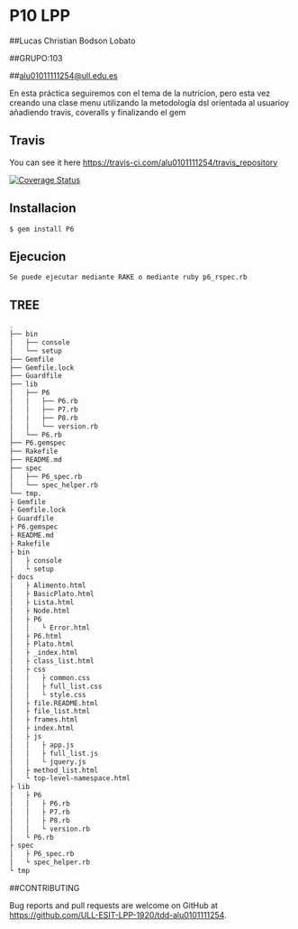 # P10 LPP

##Lucas Christian Bodson Lobato

##GRUPO:103

##alu01011111254@ull.edu.es

En esta práctica seguiremos con el tema de la nutricion, pero esta vez creando una clase menu utilizando la metodología dsl orientada al usuarioy añadiendo travis, coveralls y finalizando el gem

## Travis
  You can see it here https://travis-ci.com/alu0101111254/travis_repository
  
[![Coverage Status](https://coveralls.io/repos/github/alu0101111254/travis_repository/badge.svg?branch=master)](https://coveralls.io/github/alu0101111254/travis_repository?branch=master)
## Installacion


    $ gem install P6

## Ejecucion
	Se puede ejecutar mediante RAKE o mediante ruby p6_rspec.rb

## TREE
```bash
.
├── bin
│   ├── console
│   └── setup
├── Gemfile
├── Gemfile.lock
├── Guardfile
├── lib
│   ├── P6
│   │   ├── P6.rb
│   │   ├── P7.rb
│   │   ├── P8.rb
│   │   └── version.rb
│   └── P6.rb
├── P6.gemspec
├── Rakefile
├── README.md
├── spec
│   ├── P6_spec.rb
│   └── spec_helper.rb
└── tmp.
├ Gemfile
├ Gemfile.lock
├ Guardfile
├ P6.gemspec
├ README.md
├ Rakefile
├ bin
│   ├ console
│   └ setup
├ docs
│   ├ Alimento.html
│   ├ BasicPlato.html
│   ├ Lista.html
│   ├ Node.html
│   ├ P6
│   │   └ Error.html
│   ├ P6.html
│   ├ Plato.html
│   ├ _index.html
│   ├ class_list.html
│   ├ css
│   │   ├ common.css
│   │   ├ full_list.css
│   │   └ style.css
│   ├ file.README.html
│   ├ file_list.html
│   ├ frames.html
│   ├ index.html
│   ├ js
│   │   ├ app.js
│   │   ├ full_list.js
│   │   └ jquery.js
│   ├ method_list.html
│   └ top-level-namespace.html
├ lib
│   ├ P6
│   │   ├ P6.rb
│   │   ├ P7.rb
│   │   ├ P8.rb
│   │   └ version.rb
│   └ P6.rb
├ spec
│   ├ P6_spec.rb
│   └ spec_helper.rb
└ tmp
```

##CONTRIBUTING

Bug reports and pull requests are welcome on GitHub at https://github.com/ULL-ESIT-LPP-1920/tdd-alu0101111254.
